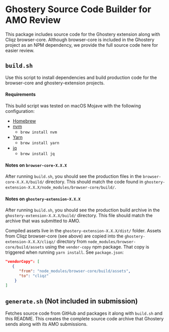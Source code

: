 # Ghostery Source Code Builder for AMO Review

This package includes source code for the Ghostery extension along with Cliqz browser-core. Although browser-core is included in the Ghostery project as an NPM dependency, we provide the full source code here for easier review.

## `build.sh`

Use this script to install dependencies and build production code for the browser-core and ghostery-extension projects.

#### Requirements

This build script was tested on macOS Mojave with the following configuration:

+ [Homebrew](https://brew.sh/)
+ [nvm](https://github.com/nvm-sh/nvm")
	+ `brew install nvm`
+ [Yarn](https://yarnpkg.com/)
	+ `brew install yarn`
+ [jq](https://stedolan.github.io/jq/)
	+ `brew install jq`

#### Notes on `browser-core-X.X.X`

After running `build.sh`, you should see the production files in the `browser-core-X.X.X/build/` directory. This should match the code found in `ghostery-extension-X.X.X/node_modules/browser-core/build/`.

#### Notes on `ghostery-extension-X.X.X`

After running `build.sh`, you should see the production build archive in the `ghostery-extension-X.X.X/build/` directory. This file should match the archive that was submitted to AMO.

Compiled assets live in the `ghostery-extension-X.X.X/dist/` folder. Assets from Cliqz browser-core (see above) are copied into the `ghostery-extension-X.X.X/cliqz/` directory from `node_modules/browser-core/build/assets` using the `vendor-copy` npm package. That copy is triggered when running `yarn install`. See `package.json`:

```json
"vendorCopy": [
   {
      "from": "node_modules/browser-core/build/assets",
      "to": "cliqz"
    }
]
```

## `generate.sh` (Not included in submission)

Fetches source code from GitHub and packages it along with `build.sh` and this README. This creates the complete source code archive that Ghostery sends along with its AMO submissions.
